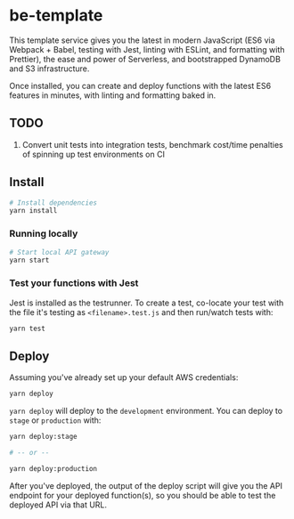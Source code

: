 <!-- [![Greenkeeper badge](https://badges.greenkeeper.io/postlight/serverless-babel-starter.svg)](https://greenkeeper.io/)
[![CircleCI](https://circleci.com/gh/postlight/serverless-babel-starter/tree/master.svg?style=svg)](https://circleci.com/gh/postlight/serverless-babel-starter/tree/master) -->

# be-template

This template service gives you the latest in modern JavaScript (ES6 via Webpack + Babel, testing with Jest, linting with ESLint, and formatting with Prettier), the ease and power of Serverless, and bootstrapped DynamoDB and S3 infrastructure.

Once installed, you can create and deploy functions with the latest ES6 features in minutes, with linting and formatting baked in.

## TODO

1. Convert unit tests into integration tests, benchmark cost/time penalties of spinning up test environments on CI

## Install

```bash
# Install dependencies
yarn install
```

### Running locally

```bash
# Start local API gateway
yarn start
```

### Test your functions with Jest

Jest is installed as the testrunner. To create a test, co-locate your test with the file it's testing
as `<filename>.test.js` and then run/watch tests with:

```bash
yarn test
```

## Deploy

Assuming you've already set up your default AWS credentials:

```bash
yarn deploy
```

`yarn deploy` will deploy to the `development` environment. You can deploy to `stage` or `production`
with:

```bash
yarn deploy:stage

# -- or --

yarn deploy:production
```

After you've deployed, the output of the deploy script will give you the API endpoint
for your deployed function(s), so you should be able to test the deployed API via that URL.
